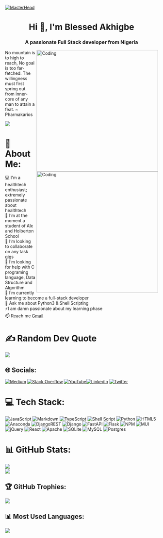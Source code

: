 <!-- Introduction -->
[![MasterHead](https://mir-s3-cdn-cf.behance.net/project_modules/fs/54b6c068097599.5b50bca476b9b.gif)](https://rishavchanda.io)
<h1 align="center">Hi 👋, I'm Blessed Akhigbe</h1>
<h3 align="center">A passionate Full Stack developer from Nigeria</h3>
<img align="right" alt="Coding" width="400" src="https://mir-s3-cdn-cf.behance.net/project_modules/max_1200/79731568097599.5b50bca477735.jpg">
<img align="right" alt="Coding" width="400" src="https://mir-s3-cdn-cf.behance.net/project_modules/max_1200/79731568097599.5b50bca477735.jpg">
<!-- My Life's Philosophy -->
  
No mountain is to high to reach, No goal is too far-fetched. The willingness must first spring out from inner-core of any man to attain a feat. ~ Pharmakarios

[![](https://visitcount.itsvg.in/api?id=Pharmakarios1&icon=0&color=5)](https://visitcount.itsvg.in)


<!-- here picture updates -->
 # 💫 About Me:
 💻 I'm a healthtech enthusiast; extremely passionate about healthtech<br>🔭 I’m at the moment a student of Alx and Holberton School<br>👯 I’m looking to collaborate on any task gigs<br>🤝 I’m looking for help with C programing language, Data Structure and Algorithm<br>🌱 I’m currently learning to become a full-stack developer<br>💬 Ask me about Python3 & Shell Scripting<br>⚡I am damn passionate about my learning phase<br>📫 Reach me <a href="akhigbeblessed@gmail.com"> Gmail</a><br>

 # ✍️ Random Dev Quote
![](https://quotes-github-readme.vercel.app/api?type=horizontal&theme=radical)

<!-- Social media Gigs -->
## 🌐 Socials:
[![Medium](https://img.shields.io/badge/Medium-12100E?logo=medium&logoColor=white)](https://medium.com/@akhigbeblessed) [![Stack Overflow](https://img.shields.io/badge/-Stackoverflow-FE7A16?logo=stack-overflow&logoColor=white)](https://stackoverflow.com/users/....) [![YouTube](https://img.shields.io/badge/YouTube-%23FF0000.svg?logo=YouTube&logoColor=white)](https://youtube.com/akhigbeblessed)[![LinkedIn](https://img.shields.io/badge/LinkedIn-%230077B5.svg?logo=linkedin&logoColor=white)](https://www.linkedin.com/in/blessed-akhigbe-pharm-d-968509b6/) [![Twitter](https://img.shields.io/badge/Twitter-%231DA1F2.svg?logo=Twitter&logoColor=white)](https://twitter.com/https://twitter.com/Pharmakarios_1) 
<!-- Tech strongholds -->
# 💻 Tech Stack:
![JavaScript](https://img.shields.io/badge/javascript-%23323330.svg?style=for-the-badge&logo=javascript&logoColor=%23F7DF1E) ![Markdown](https://img.shields.io/badge/markdown-%23000000.svg?style=for-the-badge&logo=markdown&logoColor=white) ![TypeScript](https://img.shields.io/badge/typescript-%23007ACC.svg?style=for-the-badge&logo=typescript&logoColor=white) ![Shell Script](https://img.shields.io/badge/shell_script-%23121011.svg?style=for-the-badge&logo=gnu-bash&logoColor=white) ![Python](https://img.shields.io/badge/python-3670A0?style=for-the-badge&logo=python&logoColor=ffdd54) ![HTML5](https://img.shields.io/badge/html5-%23E34F26.svg?style=for-the-badge&logo=html5&logoColor=white) ![Anaconda](https://img.shields.io/badge/Anaconda-%2344A833.svg?style=for-the-badge&logo=anaconda&logoColor=white) ![DjangoREST](https://img.shields.io/badge/DJANGO-REST-ff1709?style=for-the-badge&logo=django&logoColor=white&color=ff1709&labelColor=gray) ![Django](https://img.shields.io/badge/django-%23092E20.svg?style=for-the-badge&logo=django&logoColor=white) ![FastAPI](https://img.shields.io/badge/FastAPI-005571?style=for-the-badge&logo=fastapi) ![Flask](https://img.shields.io/badge/flask-%23000.svg?style=for-the-badge&logo=flask&logoColor=white) ![NPM](https://img.shields.io/badge/NPM-%23000000.svg?style=for-the-badge&logo=npm&logoColor=white) ![MUI](https://img.shields.io/badge/MUI-%230081CB.svg?style=for-the-badge&logo=material-ui&logoColor=white) ![jQuery](https://img.shields.io/badge/jquery-%230769AD.svg?style=for-the-badge&logo=jquery&logoColor=white) ![React](https://img.shields.io/badge/react-%2320232a.svg?style=for-the-badge&logo=react&logoColor=%2361DAFB) ![Apache](https://img.shields.io/badge/apache-%23D42029.svg?style=for-the-badge&logo=apache&logoColor=white) ![SQLite](https://img.shields.io/badge/sqlite-%2307405e.svg?style=for-the-badge&logo=sqlite&logoColor=white) ![MySQL](https://img.shields.io/badge/mysql-%2300f.svg?style=for-the-badge&logo=mysql&logoColor=white) ![Postgres](https://img.shields.io/badge/postgres-%23316192.svg?style=for-the-badge&logo=postgresql&logoColor=white)
# 📊 GitHub Stats:
![](https://github-readme-stats.vercel.app/api?username=Pharmakarios1&theme=vue-dark&hide_border=true&include_all_commits=true&count_private=false)<br/>
![](https://github-readme-streak-stats.herokuapp.com/?user=Pharmakarios1&theme=vue-dark&hide_border=true)<br/>

## 🏆 GitHub Trophies:
![](https://github-profile-trophy.vercel.app/?username=Pharmakarios1&theme=discord&no-frame=true&no-bg=false&margin-w=4)

## 📊 Most Used Languages:
![](https://github-readme-stats.vercel.app/api/top-langs/?username=Pharmakarios1&theme=tokyonight&hide_border=false&include_all_commits=true&count_private=true&layout=compact)



























